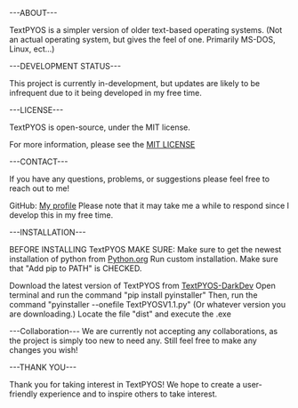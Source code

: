 ---ABOUT---

TextPYOS is a simpler version of older text-based operating systems. (Not an actual operating system, but gives the feel of one. Primarily MS-DOS, Linux, ect...)

---DEVELOPMENT STATUS---

This project is currently in-development, but updates are likely to be infrequent due to it being developed in my free time.

---LICENSE---

TextPYOS is open-source, under the MIT license.

For more information, please see the [MIT LICENSE](LICENSE)

---CONTACT---

If you have any questions, problems, or suggestions please feel free to reach out to me!

GitHub: [My profile](https://github.com/DarkDevRBLX)
Please note that it may take me a while to respond since I develop this in my free time.

---INSTALLATION---

BEFORE INSTALLING TextPYOS MAKE SURE:
Make sure to get the newest installation of python from [Python.org](https://www.python.org/downloads/)
Run custom installation.
Make sure that "Add pip to PATH" is CHECKED.

Download the latest version of TextPYOS from [TextPYOS-DarkDev](https://github.com/DarkDevRBLX/TextPYOS-Darkdev)
Open terminal and run the command "pip install pyinstaller"
Then, run the command "pyinstaller --onefile TextPYOSV1.1.py" (Or whatever version you are downloading.)
Locate the file "dist"
and execute the .exe

---Collaboration---
We are currently not accepting any collaborations, as the project is simply too new to need any. Still feel free to make any changes you wish!

---THANK YOU---

Thank you for taking interest in TextPYOS! We hope to create a user-friendly experience and to inspire others to take interest.

